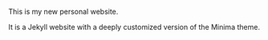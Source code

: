 This is my new personal website.

It is a Jekyll website with a deeply customized version of the Minima theme.